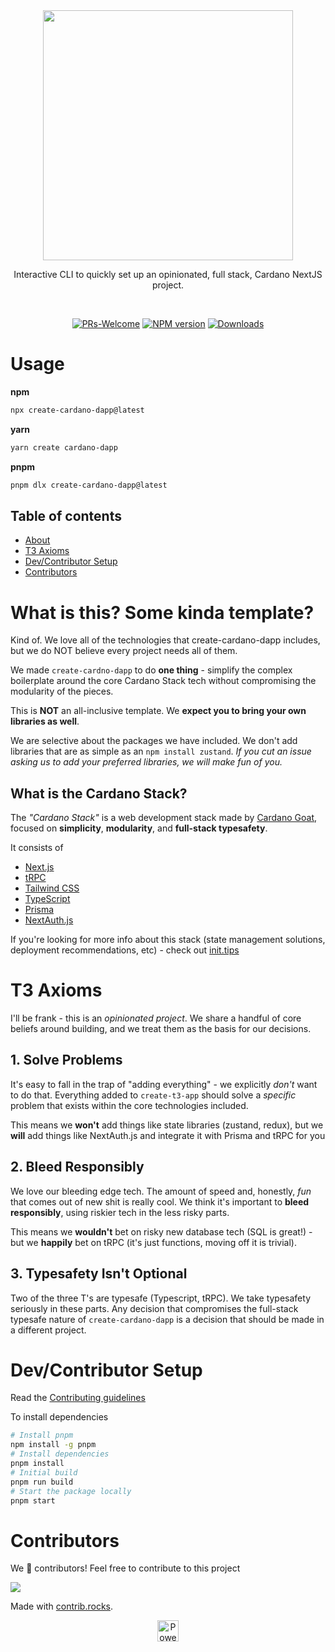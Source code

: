 <div align="center">

<img src="https://user-images.githubusercontent.com/28788001/178303168-2021d3cb-8149-41dd-ad14-b76f282810f4.png" width="400"/>

Interactive CLI to quickly set up an opinionated, full stack, Cardano NextJS project.
</div>  
<div align="center">
<br/>

[![PRs-Welcome][contribute-image]][contribute-url] [![NPM version][npm-image]][npm-url]
[![Downloads][downloads-image]][npm-url]

</div>

<div id="usage">

# Usage

**npm**

```bash
npx create-cardano-dapp@latest
```

**yarn**

```bash
yarn create cardano-dapp
```

**pnpm**

```bash
pnpm dlx create-cardano-dapp@latest
```

</div>

</div>

## Table of contents

- <a href="#about">About</a>
- <a href="#axioms">T3 Axioms</a>
- <a href="#dev">Dev/Contributor Setup</a>
- <a href="#contributors">Contributors</a>

<div id="about">

# What is this? Some kinda template?

Kind of. We love all of the technologies that create-cardano-dapp includes, but we do NOT believe every project needs all of them.

We made `create-cardno-dapp` to do **one thing** - simplify the complex boilerplate around the core Cardano Stack tech without compromising the modularity of the pieces.

This is **NOT** an all-inclusive template. We **expect you to bring your own libraries as well**.

We are selective about the packages we have included. We don't add libraries that are as simple as an `npm install zustand`. _If you cut an issue asking us to add your preferred libraries, we will make fun of you._

## What is the Cardano Stack?

The _"Cardano Stack"_ is a web development stack made by [Cardano Goat](https://twitter.com/Cardano_G_O_A_T), focused on **simplicity**, **modularity**, and **full-stack typesafety**.

<!-- <p align="center">
  <a href="http://www.youtube.com/watch?v=PbjHxIuHduU" target="_blank">
    <img src="https://t3.gg/random/T3%20Stack%20V4.png" alt="Watch the video" width="320" />
  </a>
</p>
<p align="center">
  <a href="http://www.youtube.com/watch?v=PbjHxIuHduU" target="_blank">
    Watch Theo's overview on Youtube here
  </a>
</p> -->

It consists of

- [Next.js](https://nextjs.org)
- [tRPC](https://trpc.io)
- [Tailwind CSS](https://tailwindcss.com)
- [TypeScript](https://typescriptlang.org)
- [Prisma](https://prisma.io)
- [NextAuth.js](https://next-auth.js.org)

If you're looking for more info about this stack (state management solutions, deployment recommendations, etc) - check out [init.tips](https://init.tips/others)

</div>

<div id="axioms">

# T3 Axioms

I'll be frank - this is an _opinionated project_. We share a handful of core beliefs around building, and we treat them as the basis for our decisions.

## 1. Solve Problems

It's easy to fall in the trap of "adding everything" - we explicitly _don't_ want to do that. Everything added to `create-t3-app` should solve a _specific_ problem that exists within the core technologies included.

This means we **won't** add things like state libraries (zustand, redux), but we **will** add things like NextAuth.js and integrate it with Prisma and tRPC for you

## 2. Bleed Responsibly

We love our bleeding edge tech. The amount of speed and, honestly, _fun_ that comes out of new shit is really cool. We think it's important to **bleed responsibly**, using riskier tech in the less risky parts.

This means we **wouldn't** bet on risky new database tech (SQL is great!) - but we **happily** bet on tRPC (it's just functions, moving off it is trivial).

## 3. Typesafety Isn't Optional

Two of the three T's are typesafe (Typescript, tRPC). We take typesafety seriously in these parts. Any decision that compromises the full-stack typesafe nature of `create-cardano-dapp` is a decision that should be made in a different project.

</div>

<div id="dev">

# Dev/Contributor Setup

Read the [Contributing guidelines](CONTRIBUTING.md)

To install dependencies

```bash
# Install pnpm
npm install -g pnpm
# Install dependencies
pnpm install
# Initial build
pnpm run build
# Start the package locally
pnpm start
```

</div>

# Contributors

We 💖 contributors! Feel free to contribute to this project

<a href="https://github.com/cardanogoat-io/create-cardano-dapp/graphs/contributors">
  <img src="https://contrib.rocks/image?repo=cardanogoat-io/create-cardano-dapp" />
</a>

Made with [contrib.rocks](https://contrib.rocks).

<p align="center">
  <a rel="noopener noreferrer" target="_blank" href="https://vercel.com/?utm_source=t3-oss&utm_campaign=osss">
    <img height="34px" src="https://www.datocms-assets.com/31049/1618983297-powered-by-vercel.svg" alt="Powered by vercel">
  </a>
</p>

[downloads-image]: https://img.shields.io/npm/dm/create-cardano-dapp?color=364fc7&logoColor=364fc7
[npm-url]: https://www.npmjs.com/package/create-cardano-dapp
[npm-image]: https://img.shields.io/npm/v/create-cardano-dapp?color=0b7285&logoColor=0b7285
[contribute-url]: https://github.com/CardanoGoat-io/create-cardano-dapp/blob/main/CONTRIBUTING.md
[contribute-image]: https://img.shields.io/badge/PRs-welcome-blue.svg
